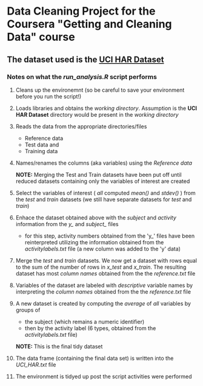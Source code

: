 # Data Cleaning Project for the Coursera "Getting and Cleaning Data" course
## The dataset used is the [UCI HAR Dataset](https://d396qusza40orc.cloudfront.net/getdata%2Fprojectfiles%2FUCI%20HAR%20Dataset.zip)

### Notes on what the *run_analysis.R* script performs
1. Cleans up the environemnt (so be careful to save your environment before you run the script!)
2. Loads libraries and obtains the *working directory*. Assumption is the **UCI HAR Dataset** directory would be present in the *working directory*
3. Reads the data from the appropriate directories/files
   * Reference data
   * Test data and
   * Training data
4. Names/renames the columns (aka variables) using the *Reference data*

   **NOTE:** Merging the Test and Train datasets have been put off until reduced datasets containing only the variables of interest are created

5. Select the variables of interest ( *all* computed *mean()* and *stdev()* ) from the *test* and *train* datasets (we still have separate datasets for *test* and *train*)
6. Enhace the dataset obtained above with the *subject* and *activity* information from the *y_* and *subject_* files
   * for this step, activity numbers obtained from the 'y_' files have been reinterpreted utilizing the information obtained from the *activitylabels.txt* file (a new column was added to the 'y' data)
7. Merge the *test* and *train* datasets. We now get a dataset with rows equal to the sum of the number of rows in *x_test* and *x_train*. The resulting dataset has most *column names* obtained from the the *reference.txt* file
8. Variables of the dataset are labeled with *descriptive* variable names by interpreting the *column names* obtained from the the *reference.txt* file
9. A new dataset is created by computing the *average* of *all* variables by groups of
   * the subject (which remains a numeric identifier)
   * then by the activity label (6 types, obtained from the _activitylabels.txt_ file)

   **NOTE:** This is the final tidy dataset

10. The data frame (containing the final data set) is written into the *UCI_HAR.txt* file
11. The environment is tidyed up post the script activities were performed
